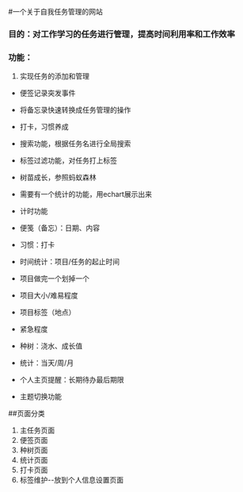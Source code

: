 #一个关于自我任务管理的网站
### 目的：对工作学习的任务进行管理，提高时间利用率和工作效率
### 功能：
1. 实现任务的添加和管理
* 便签记录突发事件
* 将备忘录快速转换成任务管理的操作
* 打卡，习惯养成
* 搜索功能，根据任务名进行全局搜索
* 标签过滤功能，对任务打上标签
* 树苗成长，参照蚂蚁森林
* 需要有一个统计的功能，用echart展示出来
* 计时功能

* 便笺（备忘）：日期、内容
* 习惯：打卡
* 时间统计：项目/任务的起止时间
* 项目做完一个划掉一个
* 项目大小/难易程度
* 项目标签（地点）
* 紧急程度
* 种树：浇水、成长值
* 统计：当天/周/月
* 个人主页提醒：长期待办最后期限
* 主题切换功能

##页面分类
1. 主任务页面
2. 便签页面
3. 种树页面
4. 统计页面
5. 打卡页面
6. 标签维护--放到个人信息设置页面
